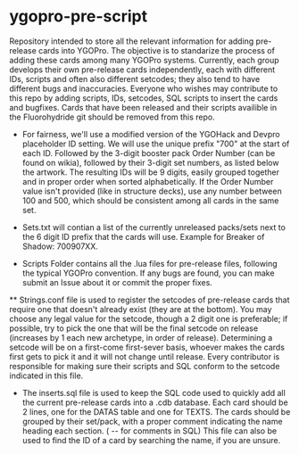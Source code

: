 # ygopro-pre-script 

Repository intended to store all the relevant information for adding pre-release cards into YGOPro. The objective is to standarize the process of adding these cards among many YGOPro systems. Currently, each group develops their own pre-release cards independently, each with different IDs, scripts and often also different setcodes; they also tend to have different bugs and inaccuracies. Everyone who wishes may contribute to this repo by adding scripts, IDs, setcodes, SQL scripts to insert the cards and bugfixes. Cards that have been released and their scripts availible in the Fluorohydride git should be removed from this repo.

* For fairness, we'll use a modified version of the YGOHack and Devpro placeholder ID setting. We will use the unique prefix "700" at the start of each ID. Followed by the 3-digit booster pack Order Number (can be found on wikia), followed by their 3-digit set numbers, as listed below the artwork. The resulting IDs will be 9 digits, easily grouped together and in proper order when sorted alphabetically. If the Order Number value isn't provided (like in structure decks), use any number between 100 and 500, which should be consistent among all cards in the same set.

* Sets.txt will contian a list of the currently unreleased packs/sets next to the 6 digit ID prefix that the cards will use. Example for Breaker of Shadow: 700907XX.
 
* Scripts Folder contains all the .lua files for pre-release files, following the typical YGOPro convention. If any bugs are found, you can make submit an Issue about it or commit the proper fixes.

** Strings.conf file is used to register the setcodes of pre-release cards that require one that doesn't already exist (they are at the bottom). You may choose any legal value for the setcode, though a 2 digit one is preferable; if possible, try to pick the one that will be the final setcode on release (increases by 1 each new archetype, in order of release). Determining a setcode will be on a first-come first-sever basis, whoever makes the cards first gets to pick it and it will not change until release. Every contributor is responsible for making sure their scripts and SQL conform to the setcode indicated in this file.

* The inserts.sql file is used to keep the SQL code used to quickly add all the current pre-release cards into a .cdb database. Each card should be 2 lines, one for the DATAS table and one for TEXTS. The cards should be grouped by their set/pack, with a proper comment indicating the name heading each section. ( -- for comments in SQL) This file can also be used to find the ID of a card by searching the name, if you are unsure.

